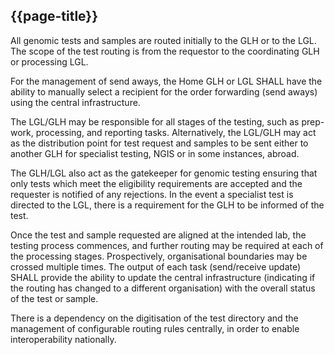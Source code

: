 ## {{page-title}}

All genomic tests and samples are routed initially to the GLH or to the LGL. The scope of the test routing is from the requestor to the coordinating GLH or processing LGL. 

For the management of send aways, the Home GLH or LGL SHALL have the ability to manually select a recipient for the order forwarding (send aways) using the central infrastructure. 

The LGL/GLH may be responsible for all stages of the testing, such as prep-work, processing, and reporting tasks. Alternatively, the LGL/GLH may act as the distribution point for test request and samples to be sent either to another GLH for specialist testing, NGIS or in some instances, abroad. 

The GLH/LGL also act as the gatekeeper for genomic testing ensuring that only tests which meet the eligibility requirements are accepted and the requester is notified of any rejections.  In the event a specialist test is directed to the LGL, there is a requirement for the GLH to be informed of the test. 

Once the test and sample requested are aligned at the intended lab, the testing process commences, and further routing may be required at each of the processing stages. Prospectively, organisational boundaries may be crossed multiple times. The output of each task (send/receive update) SHALL provide the ability to update the central infrastructure (indicating if the routing has changed to a different organisation) with the overall status of the test or sample. 

There is a dependency on the digitisation of the test directory and the management of configurable routing rules centrally, in order to enable interoperability nationally. 

